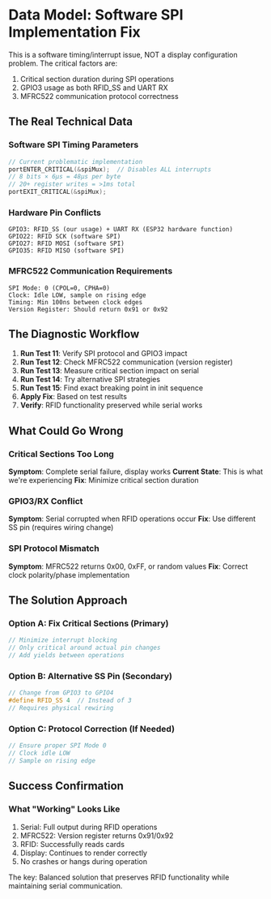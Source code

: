 # Data Model: Software SPI Implementation Fix

This is a software timing/interrupt issue, NOT a display configuration problem. The critical factors are:
1. Critical section duration during SPI operations
2. GPIO3 usage as both RFID_SS and UART RX
3. MFRC522 communication protocol correctness

## The Real Technical Data

### Software SPI Timing Parameters
```cpp
// Current problematic implementation
portENTER_CRITICAL(&spiMux);  // Disables ALL interrupts
// 8 bits × 6μs = 48μs per byte
// 20+ register writes = >1ms total
portEXIT_CRITICAL(&spiMux);
```

### Hardware Pin Conflicts
```
GPIO3: RFID_SS (our usage) + UART RX (ESP32 hardware function)
GPIO22: RFID SCK (software SPI)
GPIO27: RFID MOSI (software SPI)
GPIO35: RFID MISO (software SPI)
```

### MFRC522 Communication Requirements
```
SPI Mode: 0 (CPOL=0, CPHA=0)
Clock: Idle LOW, sample on rising edge
Timing: Min 100ns between clock edges
Version Register: Should return 0x91 or 0x92
```

## The Diagnostic Workflow

1. **Run Test 11**: Verify SPI protocol and GPIO3 impact
2. **Run Test 12**: Check MFRC522 communication (version register)
3. **Run Test 13**: Measure critical section impact on serial
4. **Run Test 14**: Try alternative SPI strategies
5. **Run Test 15**: Find exact breaking point in init sequence
6. **Apply Fix**: Based on test results
7. **Verify**: RFID functionality preserved while serial works

## What Could Go Wrong

### Critical Sections Too Long
**Symptom**: Complete serial failure, display works
**Current State**: This is what we're experiencing
**Fix**: Minimize critical section duration

### GPIO3/RX Conflict
**Symptom**: Serial corrupted when RFID operations occur
**Fix**: Use different SS pin (requires wiring change)

### SPI Protocol Mismatch
**Symptom**: MFRC522 returns 0x00, 0xFF, or random values
**Fix**: Correct clock polarity/phase implementation

## The Solution Approach

### Option A: Fix Critical Sections (Primary)
```cpp
// Minimize interrupt blocking
// Only critical around actual pin changes
// Add yields between operations
```

### Option B: Alternative SS Pin (Secondary)
```cpp
// Change from GPIO3 to GPIO4
#define RFID_SS 4  // Instead of 3
// Requires physical rewiring
```

### Option C: Protocol Correction (If Needed)
```cpp
// Ensure proper SPI Mode 0
// Clock idle LOW
// Sample on rising edge
```

## Success Confirmation

### What "Working" Looks Like
1. Serial: Full output during RFID operations
2. MFRC522: Version register returns 0x91/0x92
3. RFID: Successfully reads cards
4. Display: Continues to render correctly
5. No crashes or hangs during operation

The key: Balanced solution that preserves RFID functionality while maintaining serial communication.